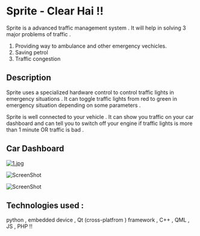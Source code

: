 # Sprite - Clear Hai !!

Sprite  is a advanced traffic management system . It will help in solving 3 major problems of traffic .
1. Providing way to ambulance and other  emergency vechicles.
2. Saving petrol
3. Traffic congestion


## Description 
Sprite uses a specialized hardware control to control traffic lights in emergency situations .  It can toggle traffic lights from red to green in emergency situation depending on some parameters . 

Sprite is well connected to your vehicle . It can show you traffic on your car dashboard and can tell you to switch off your engine if traffic lights is more than 1 minute OR traffic is bad .



## Car Dashboard
[![1.jpg](https://s8.postimg.org/ss662n2hx/image.jpg)](https://postimg.org/image/3m57vt17l/)


![ScreenShot](https://raw.githubusercontent.com/daVincere/AngelHack2017/master/3.JPG)


![ScreenShot](https://raw.githubusercontent.com/daVincere/AngelHack2017/master/4.JPG)



## Technologies used : 

python , embedded device , Qt (cross-platfrom ) framework  , C++ , QML , JS , PHP !!
